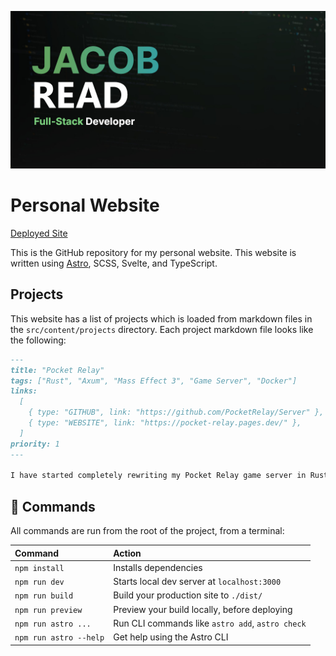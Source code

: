 ![Social Image](public/social.jpg)

# Personal Website

[Deployed Site](https://jacobtread.com)

This is the GitHub repository for my personal website. This website is written using [Astro](https://astro.build/), SCSS, Svelte, and TypeScript.

## Projects

This website has a list of projects which is loaded from markdown files in the `src/content/projects` directory. Each project markdown file looks like the following:

```md
---
title: "Pocket Relay"
tags: ["Rust", "Axum", "Mass Effect 3", "Game Server", "Docker"]
links:
  [
    { type: "GITHUB", link: "https://github.com/PocketRelay/Server" },
    { type: "WEBSITE", link: "https://pocket-relay.pages.dev/" },
  ]
priority: 1
---

I have started completely rewriting my Pocket Relay game server in Rust which early on showed off great performance improvements along with many benifits over the original Kotlin version. So far I've seen a massive memory usage decrease going from 160mb idle on the Kotlin server to only 3.5mb with two players on the Rust server. This Rust rewrite also removes the requirement of needing a JVM which greatly improves its easy of use and user experience. This version also makes use of my BlazeSSL project which makes it more stable and not depend on operating system SSL implementations for its legacy connections.
```

## 🧞 Commands

All commands are run from the root of the project, from a terminal:

| Command                | Action                                           |
| :--------------------- | :----------------------------------------------- |
| `npm install`          | Installs dependencies                            |
| `npm run dev`          | Starts local dev server at `localhost:3000`      |
| `npm run build`        | Build your production site to `./dist/`          |
| `npm run preview`      | Preview your build locally, before deploying     |
| `npm run astro ...`    | Run CLI commands like `astro add`, `astro check` |
| `npm run astro --help` | Get help using the Astro CLI                     |
